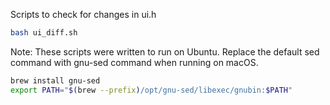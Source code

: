 Scripts to check for changes in ui.h

```sh
bash ui_diff.sh
```

Note: These scripts were written to run on Ubuntu. Replace the default sed command with gnu-sed command when running on macOS.

```sh
brew install gnu-sed
export PATH="$(brew --prefix)/opt/gnu-sed/libexec/gnubin:$PATH"
```
